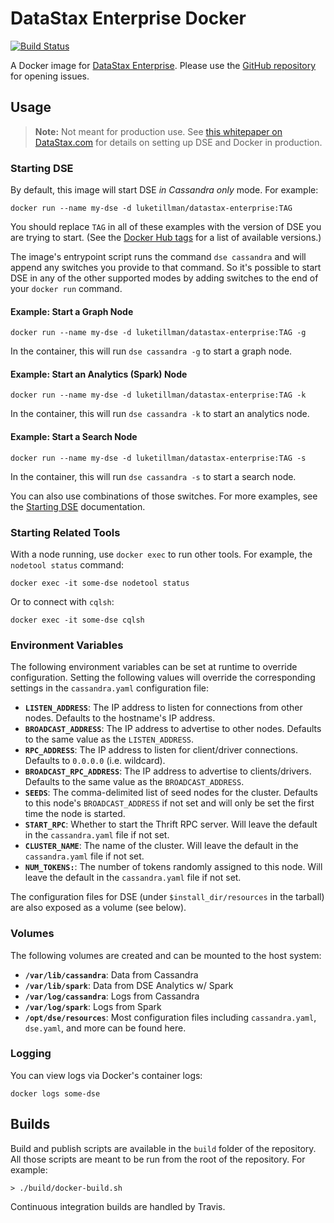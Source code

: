 # DataStax Enterprise Docker

[![Build Status](https://travis-ci.org/LukeTillman/dse-docker.svg?branch=master)](https://travis-ci.org/LukeTillman/dse-docker)

A Docker image for [DataStax Enterprise][datastax-enterprise]. Please use the 
[GitHub repository][github-repo] for opening issues.

## Usage

> **Note:** Not meant for production use. See [this whitepaper on DataStax.com][whitepaper] for 
> details on setting up DSE and Docker in production.

### Starting DSE

By default, this image will start DSE *in Cassandra only* mode. For example:

```console
docker run --name my-dse -d luketillman/datastax-enterprise:TAG
```

You should replace `TAG` in all of these examples with the version of DSE you are trying to
start. (See the [Docker Hub tags][docker-hub-tags] for a list of available versions.)

The image's entrypoint script runs the command `dse cassandra` and will append any switches you
provide to that command. So it's possible to start DSE in any of the other supported modes by
adding switches to the end of your `docker run` command.

#### Example: Start a Graph Node

```console
docker run --name my-dse -d luketillman/datastax-enterprise:TAG -g
```

In the container, this will run `dse cassandra -g` to start a graph node.

#### Example: Start an Analytics (Spark) Node

```console
docker run --name my-dse -d luketillman/datastax-enterprise:TAG -k
```

In the container, this will run `dse cassandra -k` to start an analytics node.

#### Example: Start a Search Node

```console
docker run --name my-dse -d luketillman/datastax-enterprise:TAG -s
```

In the container, this will run `dse cassandra -s` to start a search node.

You can also use combinations of those switches. For more examples, see the [Starting DSE][start-dse]
documentation.

### Starting Related Tools

With a node running, use `docker exec` to run other tools. For example, the `nodetool status` 
command:

```console
docker exec -it some-dse nodetool status
```

Or to connect with `cqlsh`:

```console
docker exec -it some-dse cqlsh
```

### Environment Variables

The following environment variables can be set at runtime to override configuration. Setting the 
following values will override the corresponding settings in the `cassandra.yaml` configuration 
file:

 - **`LISTEN_ADDRESS`**: The IP address to listen for connections from other nodes. Defaults to 
     the hostname's IP address.
 - **`BROADCAST_ADDRESS`**: The IP address to advertise to other nodes. Defaults to the same 
     value as the `LISTEN_ADDRESS`.
 - **`RPC_ADDRESS`**: The IP address to listen for client/driver connections. Defaults to 
     `0.0.0.0` (i.e. wildcard).
 - **`BROADCAST_RPC_ADDRESS`**: The IP address to advertise to clients/drivers. Defaults to the 
    same value as the `BROADCAST_ADDRESS`.
 - **`SEEDS`**: The comma-delimited list of seed nodes for the cluster. Defaults to this node's 
     `BROADCAST_ADDRESS` if not set and will only be set the first time the node is started.
 - **`START_RPC`**: Whether to start the Thrift RPC server. Will leave the default in the 
     `cassandra.yaml` file if not set.
 - **`CLUSTER_NAME`**: The name of the cluster. Will leave the default in the `cassandra.yaml` 
     file if not set.
 - **`NUM_TOKENS:`**: The number of tokens randomly assigned to this node. Will leave the 
     default in the `cassandra.yaml` file if not set.

The configuration files for DSE (under `$install_dir/resources` in the tarball) are also exposed 
as a volume (see below).

### Volumes

The following volumes are created and can be mounted to the host system:

- **`/var/lib/cassandra`**: Data from Cassandra
- **`/var/lib/spark`**: Data from DSE Analytics w/ Spark
- **`/var/log/cassandra`**: Logs from Cassandra
- **`/var/log/spark`**: Logs from Spark
- **`/opt/dse/resources`**: Most configuration files including `cassandra.yaml`, `dse.yaml`, and
    more can be found here.

### Logging

You can view logs via Docker's container logs:

```console
docker logs some-dse
```

## Builds

Build and publish scripts are available in the `build` folder of the repository. All those 
scripts are meant to be run from the root of the repository. For example:

```console
> ./build/docker-build.sh
```

Continuous integration builds are handled by Travis.


[datastax-enterprise]: http://www.datastax.com/products/datastax-enterprise
[whitepaper]: http://www.datastax.com/wp-content/uploads/resources/DataStax-WP-Best_Practices_Running_DSE_Within_Docker.pdf
[github-repo]: https://github.com/LukeTillman/dse-docker
[docker-hub-tags]: https://hub.docker.com/r/luketillman/datastax-enterprise/tags/
[start-dse]: http://docs.datastax.com/en/latest-dse/datastax_enterprise/admin/startDseStandalone.html